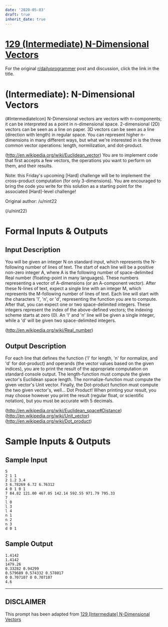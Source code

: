 ```yaml
---
date: '2020-05-03'
draft: true
inherit_date: true
---
```


# [129 (Intermediate) N-Dimensional Vectors](https://www.reddit.com/r/dailyprogrammer/comments/1hzq9y/071013_challenge_129_intermediate_ndimensional/)

For the original [r/dailyprogrammer](https://www.reddit.com/r/dailyprogrammer/) post and discussion, click the link in the title.

#  (Intermediate): N-Dimensional Vectors
(#IntermediateIcon)
N-Dimensional vectors are vectors with n-components; it can be interpreted as a point in n-dimensional space. 2-dimensional (2D) vectors can be seen as a line on paper. 3D vectors can be seen as a line (direction with length) in regular space. You can represent higher n-dimensions in many different ways, but what we're interested in is the three common vector operations: length, normilization, and dot-product.

(http://en.wikipedia.org/wiki/Euclidean_vector)
You are to implement code that first accepts a few vectors, the operations you want to perform on them, and their results.

Note: this Friday's upcoming [Hard] challenge will be to implement the cross-product computation (for only 3-dimensions). You are encouraged to bring the code you write for this solution as a starting point for the associated [Hard]-level challenge!

Original author: /u/nint22

(/u/nint22)
# Formal Inputs & Outputs
## Input Description
You will be given an integer N on standard input, which represents the N-following number of lines of text. The start of each line will be a positive non-zero integer A, where A is the following number of space-delimited Real number (floating-point in many languages). These numbers representing a vector of A-dimensions (or an A-component vector). After these N-lines of text, expect a single line with an integer M, which represents the M-following number of lines of text. Each line will start with the characters 'l', 'n', or 'd', representing the function you are to compute. After that, you can expect one or two space-delimited integers. These integers represent the index of the above-defined vectors; the indexing scheme starts at zero (0). An 'l' and 'n' line will be given a single integer, while a 'd' will be given two space-delimited integers.

(http://en.wikipedia.org/wiki/Real_number)
## Output Description
For each line that defines the function ('l' for length, 'n' for normalize, and 'd' for dot-product) and operands (the vector values based on the given indices), you are to print the result of the appropriate computation on standard console output. The length-function must compute the given vector's Euclidean space length. The normalize-function must compute the given vector's Unit vector. Finally, the Dot-product function must compute the two given vector's, well... Dot Product! When printing your result, you may choose however you print the result (regular float, or scientific notation), but you must be accurate with 5 decimals.

(http://en.wikipedia.org/wiki/Euclidean_space#Distance)
(http://en.wikipedia.org/wiki/Unit_vector)
(http://en.wikipedia.org/wiki/Dot_product)
# Sample Inputs & Outputs
## Sample Input

```
5
2 1 1
2 1.2 3.4
3 6.78269 6.72 6.76312
4 0 1 0 1
7 84.82 121.00 467.05 142.14 592.55 971.79 795.33
7
l 0
l 3
l 4
n 1
n 2
n 3
d 0 1
```
## Sample Output

```
1.4142
1.4142
1479.26
0.33282 0.94299
0.579689 0.574332 0.578017
0 0.707107 0 0.707107
4.6
```

----
## **DISCLAIMER**
This prompt has been adapted from [129 [Intermediate] N-Dimensional Vectors](https://www.reddit.com/r/dailyprogrammer/comments/1hzq9y/071013_challenge_129_intermediate_ndimensional/
)
